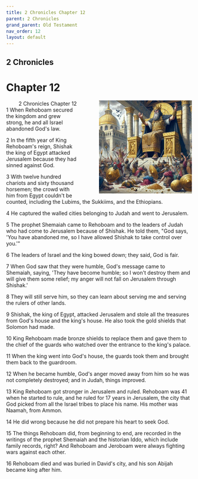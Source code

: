 ```yaml
---
title: 2 Chronicles Chapter 12
parent: 2 Chronicles
grand_parent: Old Testament
nav_order: 12
layout: default
---
```


## 2 Chronicles

# Chapter 12

<div style="clear: both; text-align: right;">
    <img src="/assets/Image/2 Chronicles/500/12.jpg" alt="2 Chronicles Chapter 12" class="chapter-image" style="max-width: 50%; height: auto; float: right; margin: 0 0 10px 10px; padding-left: 10%;">
    <figcaption style="font-size: 14px;">2 Chronicles Chapter 12</figcaption>
</div>
1 When Rehoboam secured the kingdom and grew strong, he and all Israel abandoned God's law.

2 In the fifth year of King Rehoboam's reign, Shishak the king of Egypt attacked Jerusalem because they had sinned against God.

3 With twelve hundred chariots and sixty thousand horsemen; the crowd with him from Egypt couldn't be counted, including the Lubims, the Sukkiims, and the Ethiopians.

4 He captured the walled cities belonging to Judah and went to Jerusalem.

5 The prophet Shemaiah came to Rehoboam and to the leaders of Judah who had come to Jerusalem because of Shishak. He told them, "God says, 'You have abandoned me, so I have allowed Shishak to take control over you.'"

6 The leaders of Israel and the king bowed down; they said, God is fair.

7 When God saw that they were humble, God's message came to Shemaiah, saying, 'They have become humble; so I won't destroy them and will give them some relief; my anger will not fall on Jerusalem through Shishak.'

8 They will still serve him, so they can learn about serving me and serving the rulers of other lands.

9 Shishak, the king of Egypt, attacked Jerusalem and stole all the treasures from God's house and the king's house. He also took the gold shields that Solomon had made.

10 King Rehoboam made bronze shields to replace them and gave them to the chief of the guards who watched over the entrance to the king's palace.

11 When the king went into God's house, the guards took them and brought them back to the guardroom.

12 When he became humble, God's anger moved away from him so he was not completely destroyed; and in Judah, things improved.

13 King Rehoboam got stronger in Jerusalem and ruled. Rehoboam was 41 when he started to rule, and he ruled for 17 years in Jerusalem, the city that God picked from all the Israel tribes to place his name. His mother was Naamah, from Ammon.

14 He did wrong because he did not prepare his heart to seek God.

15 The things Rehoboam did, from beginning to end, are recorded in the writings of the prophet Shemaiah and the historian Iddo, which include family records, right? And Rehoboam and Jeroboam were always fighting wars against each other.

16 Rehoboam died and was buried in David's city, and his son Abijah became king after him.


